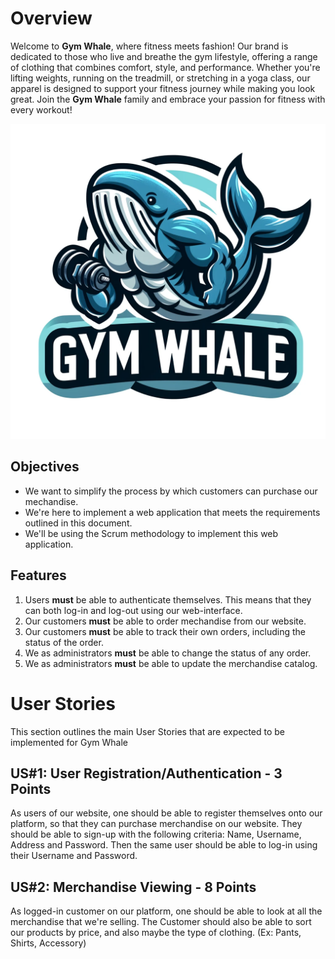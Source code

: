 # Overview

Welcome to **Gym Whale**, where fitness meets fashion! Our brand is dedicated to those who live and breathe the gym lifestyle, offering a range of clothing that combines comfort, style, and performance. Whether you're lifting weights, running on the treadmill, or stretching in a yoga class, our apparel is designed to support your fitness journey while making you look great. Join the **Gym Whale** family and embrace your passion for fitness with every workout!

![Gym Whale Logl](pics/pic2.png)

## Objectives 

* We want to simplify the process by which customers can purchase our mechandise.
* We're here to implement a web application that meets the requirements outlined in this document.
* We'll be using the Scrum methodology to implement this web application.

## Features 

1. Users **must** be able to authenticate themselves. This means that they can both log-in and log-out using our web-interface.
2. Our customers **must** be able to order mechandise from our website.
3. Our customers **must** be able to track their own orders, including the status of the order.
4. We as administrators **must** be able to change the status of any order. 
5. We as administrators **must** be able to update the merchandise catalog. 

# User Stories

This section outlines the main User Stories that are expected to be implemented for Gym Whale

## US#1: User Registration/Authentication - 3 Points

As users of our website, one should be able to register themselves onto our platform, so that they can purchase merchandise on our website. They should be able to sign-up with the following criteria: Name, Username, Address and Password. Then the same user should be able to log-in using their Username and Password.

## US#2: Merchandise Viewing - 8 Points

As logged-in customer on our platform, one should be able to look at all the merchandise that we're selling. The Customer should also be able to sort our products by price, and also maybe the type of clothing. (Ex: Pants, Shirts, Accessory)
